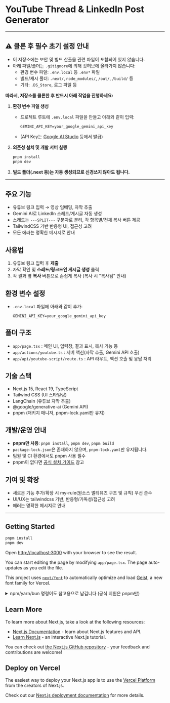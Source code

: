 # YouTube Thread & LinkedIn Post Generator

---

## ⚠️ 클론 후 필수 초기 설정 안내

- 이 저장소에는 보안 및 빌드 산출물 관련 파일이 포함되어 있지 않습니다.
- 아래 파일/폴더는 `.gitignore`에 의해 깃허브에 올라가지 않습니다:
  - 환경 변수 파일: `.env.local` 등 `.env*` 파일
  - 빌드/캐시 폴더: `.next/`, `node_modules/`, `/out/`, `/build/` 등
  - 기타: `.DS_Store`, 로그 파일 등

**따라서, 저장소를 클론한 후 반드시 아래 작업을 진행하세요:**

1. **환경 변수 파일 생성**
   - 프로젝트 루트에 `.env.local` 파일을 만들고 아래와 같이 입력:
     ```
     GEMINI_API_KEY=your_google_gemini_api_key
     ```
   - (API Key는 [Google AI Studio](https://aistudio.google.com/app/apikey) 등에서 발급)

2. **의존성 설치 및 개발 서버 실행**
   ```bash
   pnpm install
   pnpm dev
   ```

3. **빌드 폴더(.next 등)는 자동 생성되므로 신경쓰지 않아도 됩니다.**

---

## 주요 기능

- 유튜브 링크 입력 → 영상 임베딩, 자막 추출
- Gemini AI로 LinkedIn 스레드/게시글 자동 생성
- 스레드는 `---SPLIT---` 구분자로 분리, 각 항목별/전체 복사 버튼 제공
- TailwindCSS 기반 반응형 UI, 접근성 고려
- 모든 에러는 명확한 메시지로 안내

## 사용법

1. 유튜브 링크 입력 후 **제출**
2. 자막 확인 및 **스레드/링크드인 게시글 생성** 클릭
3. 각 결과 옆 **복사** 버튼으로 손쉽게 복사 (복사 시 "복사됨" 안내)

## 환경 변수 설정

- `.env.local` 파일에 아래와 같이 추가:
  ```
  GEMINI_API_KEY=your_google_gemini_api_key
  ```

## 폴더 구조

- `app/page.tsx` : 메인 UI, 입력창, 결과 표시, 복사 기능 등
- `app/actions/youtube.ts` : 서버 액션(자막 추출, Gemini API 호출)
- `app/api/youtube-script/route.ts` : API 라우트, 액션 호출 및 응답 처리

## 기술 스택

- Next.js 15, React 19, TypeScript
- Tailwind CSS (UI 스타일링)
- LangChain (유튜브 자막 추출)
- @google/generative-ai (Gemini API)
- pnpm (패키지 매니저, pnpm-lock.yaml만 유지)

## 개발/운영 안내

- **pnpm만 사용**: `pnpm install`, `pnpm dev`, `pnpm build`
- `package-lock.json`은 존재하지 않으며, `pnpm-lock.yaml`만 유지됩니다.
- 팀원 및 CI 환경에서도 pnpm 사용 필수
- pnpm이 없다면 [공식 설치 가이드](https://pnpm.io/installation) 참고

## 기여 및 확장

- 새로운 기능 추가/확장 시 my-rule(원소스 멀티유즈 구조 및 규칙) 우선 준수
- UI/UX는 tailwindcss 기반, 반응형/가독성/접근성 고려
- 에러는 명확한 메시지로 안내

---

## Getting Started

```bash
pnpm install
pnpm dev
```

Open [http://localhost:3000](http://localhost:3000) with your browser to see the result.

You can start editing the page by modifying `app/page.tsx`. The page auto-updates as you edit the file.

This project uses [`next/font`](https://nextjs.org/docs/app/building-your-application/optimizing/fonts) to automatically optimize and load [Geist](https://vercel.com/font), a new font family for Vercel.

<details>
<summary>npm/yarn/bun 명령어도 참고용으로 남깁니다 (공식 지원은 pnpm만)</summary>

```bash
npm run dev
# or
yarn dev
# or
bun dev
```

</details>

## Learn More

To learn more about Next.js, take a look at the following resources:

- [Next.js Documentation](https://nextjs.org/docs) - learn about Next.js features and API.
- [Learn Next.js](https://nextjs.org/learn) - an interactive Next.js tutorial.

You can check out [the Next.js GitHub repository](https://github.com/vercel/next.js) - your feedback and contributions are welcome!

## Deploy on Vercel

The easiest way to deploy your Next.js app is to use the [Vercel Platform](https://vercel.com/new?utm_medium=default-template&filter=next.js&utm_source=create-next-app&utm_campaign=create-next-app-readme) from the creators of Next.js.

Check out our [Next.js deployment documentation](https://nextjs.org/docs/app/building-your-application/deploying) for more details.
